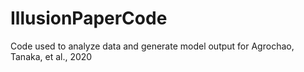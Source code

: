 # IllusionPaperCode
Code used to analyze data and generate model output for Agrochao, Tanaka, et al., 2020
